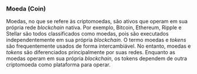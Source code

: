 ### Moeda (Coin) 

Moedas, no que se refere às criptomoedas, são ativos que operam em sua própria rede _blockchain_ nativa. Por exemplo, Bitcoin, Ethereum, Ripple e Stellar são todos classificados como moedas, pois são executados independentemente em sua própria _blockchain_. O termo moedas e _tokens_ são frequentemente usados ​​de forma intercambiável. No entanto, moedas e _tokens_ são diferenciados principalmente por suas redes. Enquanto as moedas operam em sua própria _blockchain_, os tokens dependem de outra criptomoeda como plataforma para operar.
